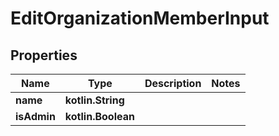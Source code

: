 
# EditOrganizationMemberInput

## Properties
Name | Type | Description | Notes
------------ | ------------- | ------------- | -------------
**name** | **kotlin.String** |  | 
**isAdmin** | **kotlin.Boolean** |  | 



